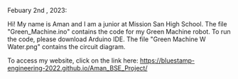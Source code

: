 Febuary 2nd , 2023:

Hi! My name is Aman and I am a junior at Mission San High School. The file "Green_Machine.ino" contains the code for my Green Machine robot. To run the code, please download Arduino IDE. The file "Green Machine W Water.png" contains the circuit diagram.

To access my website, click on the link here: https://bluestamp-engineering-2022.github.io/Aman_BSE_Project/
